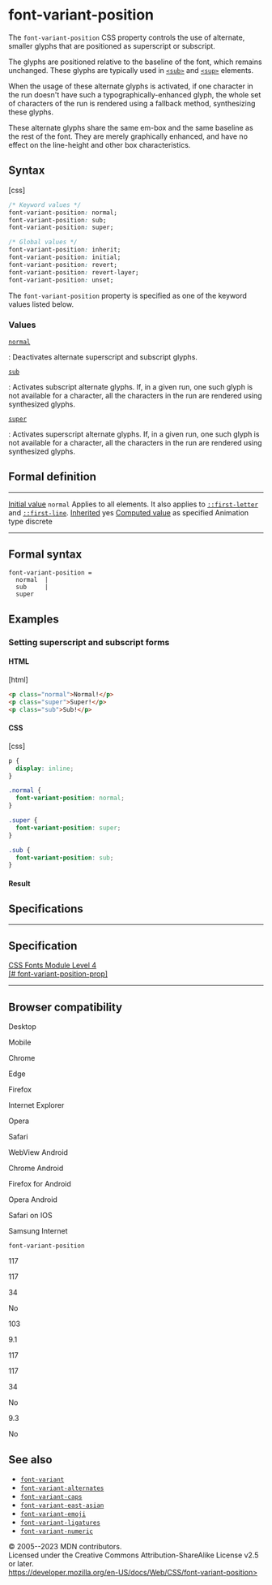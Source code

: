 font-variant-position
=====================

The `font-variant-position` CSS property controls the use of alternate,
smaller glyphs that are positioned as superscript or subscript.

The glyphs are positioned relative to the baseline of the font, which
remains unchanged. These glyphs are typically used in
[`<sub>`](https://developer.mozilla.org/en-US/docs/Web/HTML/Element/sub)
and
[`<sup>`](https://developer.mozilla.org/en-US/docs/Web/HTML/Element/sup)
elements.

When the usage of these alternate glyphs is activated, if one character
in the run doesn\'t have such a typographically-enhanced glyph, the
whole set of characters of the run is rendered using a fallback method,
synthesizing these glyphs.

These alternate glyphs share the same em-box and the same baseline as
the rest of the font. They are merely graphically enhanced, and have no
effect on the line-height and other box characteristics.

Syntax
------

[css]

```css
/* Keyword values */
font-variant-position: normal;
font-variant-position: sub;
font-variant-position: super;

/* Global values */
font-variant-position: inherit;
font-variant-position: initial;
font-variant-position: revert;
font-variant-position: revert-layer;
font-variant-position: unset;
```

The `font-variant-position` property is specified as one of the keyword
values listed below.

### Values

[`normal`](#normal)

:   Deactivates alternate superscript and subscript glyphs.

[`sub`](#sub)

:   Activates subscript alternate glyphs. If, in a given run, one such
    glyph is not available for a character, all the characters in the
    run are rendered using synthesized glyphs.

[`super`](#super)

:   Activates superscript alternate glyphs. If, in a given run, one such
    glyph is not available for a character, all the characters in the
    run are rendered using synthesized glyphs.

Formal definition
-----------------

  ---------------------------------- ---------------------------------------------------------------------------------------------------------
  [Initial value](initial_value.md)     `normal`
  Applies to                         all elements. It also applies to [`::first-letter`](::first-letter) and [`::first-line`](::first-line).
  [Inherited](inheritance.md)           yes
  [Computed value](computed_value.md)   as specified
  Animation type                     discrete
  ---------------------------------- ---------------------------------------------------------------------------------------------------------

Formal syntax
-------------

```
font-variant-position = 
  normal  |
  sub     |
  super   
```

Examples
--------

### Setting superscript and subscript forms

#### HTML

[html]

```html
<p class="normal">Normal!</p>
<p class="super">Super!</p>
<p class="sub">Sub!</p>
```

#### CSS

[css]

```css
p {
  display: inline;
}

.normal {
  font-variant-position: normal;
}

.super {
  font-variant-position: super;
}

.sub {
  font-variant-position: sub;
}
```

#### Result

Specifications
--------------

  ------------------------------------------------------------------------------------------------------

Specification
  ------------------------------------------------------------------------------------------------------

  [CSS Fonts Module Level 4\
  [\#
  font-variant-position-prop]](https://drafts.csswg.org/css-fonts/#font-variant-position-prop)

  ------------------------------------------------------------------------------------------------------

Browser compatibility
---------------------

Desktop

Mobile

Chrome

Edge

Firefox

Internet Explorer

Opera

Safari

WebView Android

Chrome Android

Firefox for Android

Opera Android

Safari on IOS

Samsung Internet

`font-variant-position`

117

117

34

No

103

9.1

117

117

34

No

9.3

No

See also
--------

- [`font-variant`](font-variant.md)
- [`font-variant-alternates`](font-variant-alternates.md)
- [`font-variant-caps`](font-variant-caps.md)
- [`font-variant-east-asian`](font-variant-east-asian.md)
- [`font-variant-emoji`](font-variant-emoji.md)
- [`font-variant-ligatures`](font-variant-ligatures.md)
- [`font-variant-numeric`](font-variant-numeric.md)

© 2005--2023 MDN contributors.\
Licensed under the Creative Commons Attribution-ShareAlike License v2.5
or later.\
https://developer.mozilla.org/en-US/docs/Web/CSS/font-variant-position>
